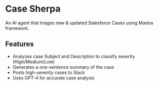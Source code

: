 # Case Sherpa

An AI agent that triages new & updated Salesforce Cases using Mastra framework.

## Features

- Analyzes case Subject and Description to classify severity (High/Medium/Low)
- Generates a one-sentence summary of the case
- Posts high-severity cases to Slack
- Uses GPT-4 for accurate case analysis